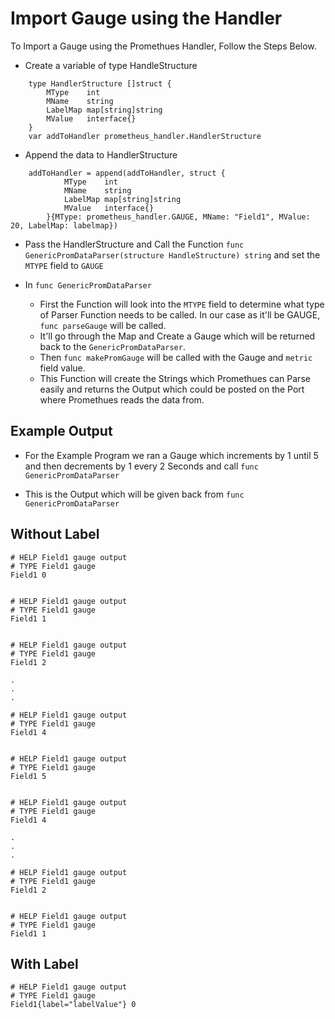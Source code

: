 
# Import Gauge using the Handler

To Import a Gauge using the Promethues Handler, Follow the Steps Below.

- Create a variable of type HandleStructure
```
	type HandlerStructure []struct {
		MType    int
		MName    string
		LabelMap map[string]string
		MValue   interface{}
	}
	var addToHandler prometheus_handler.HandlerStructure
```

- Append the data to HandlerStructure
```
	addToHandler = append(addToHandler, struct {
			MType    int
			MName    string
		    LabelMap map[string]string
			MValue   interface{}
		}{MType: prometheus_handler.GAUGE, MName: "Field1", MValue: 20, LabelMap: labelmap})
```
- Pass the HandlerStructure and Call the Function `func GenericPromDataParser(structure HandleStructure) string` and set the `MTYPE` field to `GAUGE`

- In `func GenericPromDataParser`

	- First the Function will look into the `MTYPE` field to determine what type of Parser Function needs to be called. In our case as it'll be GAUGE, `func parseGauge` will be called.
	- It'll go through the Map and Create a Gauge which will be returned back to the `GenericPromDataParser`.
	- Then `func makePromGauge` will be called with the Gauge and `metric` field value.
	- This Function will create the Strings which Promethues can Parse easily and returns the Output which could be posted on the Port where Promethues reads the data from.

## Example Output

- For the Example Program we ran a Gauge which increments by 1 until 5 and then decrements by 1 every 2 Seconds and call `func GenericPromDataParser`

- This is the Output which will be given back from `func GenericPromDataParser`

## Without Label
```
# HELP Field1 gauge output
# TYPE Field1 gauge
Field1 0


# HELP Field1 gauge output
# TYPE Field1 gauge
Field1 1


# HELP Field1 gauge output
# TYPE Field1 gauge
Field1 2

.
.
.

# HELP Field1 gauge output
# TYPE Field1 gauge
Field1 4


# HELP Field1 gauge output
# TYPE Field1 gauge
Field1 5


# HELP Field1 gauge output
# TYPE Field1 gauge
Field1 4

.
.
.

# HELP Field1 gauge output
# TYPE Field1 gauge
Field1 2


# HELP Field1 gauge output
# TYPE Field1 gauge
Field1 1
```

## With Label

```
# HELP Field1 gauge output
# TYPE Field1 gauge 
Field1{label="labelValue"} 0
```